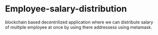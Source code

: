 # Employee-salary-distribution
blockchain based decentrilized application where we can distribute salary of multiple employee at once by using there addressess using metamask.
